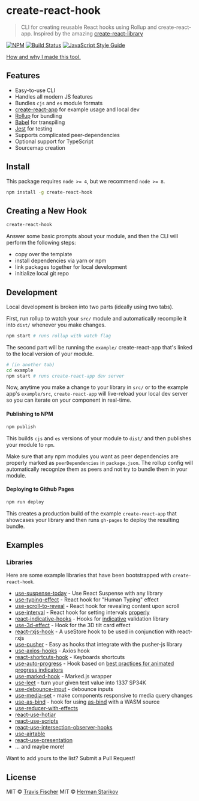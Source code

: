 # create-react-hook

> CLI for creating reusable React hooks using Rollup and create-react-app.
> Inspired by the amazing [create-react-library](https://github.com/transitive-bullshit/create-react-library)

[![NPM](https://img.shields.io/npm/v/create-react-hook.svg)](https://www.npmjs.com/package/create-react-hook) [![Build Status](https://travis-ci.com/hermanya/create-react-hook.svg?branch=master)](https://travis-ci.com/hermanya/create-react-hook) [![JavaScript Style Guide](https://img.shields.io/badge/code_style-standard-brightgreen.svg)](https://standardjs.com)

[How and why I made this tool.](https://medium.com/@Hermanhasawish/how-to-create-a-reusable-react-hook-9e42e73b2f9a)

## Features

- Easy-to-use CLI
- Handles all modern JS features
- Bundles `cjs` and `es` module formats
- [create-react-app](https://github.com/facebookincubator/create-react-app) for example usage and local dev
- [Rollup](https://rollupjs.org/) for bundling
- [Babel](https://babeljs.io/) for transpiling
- [Jest](https://facebook.github.io/jest/) for testing
- Supports complicated peer-dependencies
- Optional support for TypeScript
- Sourcemap creation

## Install

This package requires `node >= 4`, but we recommend `node >= 8`.

```bash
npm install -g create-react-hook
```


## Creating a New Hook

```bash
create-react-hook
```

Answer some basic prompts about your module, and then the CLI will perform the following steps:

- copy over the template
- install dependencies via yarn or npm
- link packages together for local development
- initialize local git repo

## Development

Local development is broken into two parts (ideally using two tabs).

First, run rollup to watch your `src/` module and automatically recompile it into `dist/` whenever you make changes.

```bash
npm start # runs rollup with watch flag
```

The second part will be running the `example/` create-react-app that's linked to the local version of your module.

```bash
# (in another tab)
cd example
npm start # runs create-react-app dev server
```

Now, anytime you make a change to your library in `src/` or to the example app's `example/src`, `create-react-app` will live-reload your local dev server so you can iterate on your component in real-time.


#### Publishing to NPM

```bash
npm publish
```

This builds `cjs` and `es` versions of your module to `dist/` and then publishes your module to `npm`.

Make sure that any npm modules you want as peer dependencies are properly marked as `peerDependencies` in `package.json`. The rollup config will automatically recognize them as peers and not try to bundle them in your module.

#### Deploying to Github Pages

```bash
npm run deploy
```

This creates a production build of the example `create-react-app` that showcases your library and then runs `gh-pages` to deploy the resulting bundle.

## Examples

### Libraries

Here are some example libraries that have been bootstrapped with `create-react-hook`.

- [use-suspense-today](https://github.com/Hermanya/use-suspense-today) - Use React Suspense with any library
- [use-typing-effect](https://github.com/hermanya/use-typing-effect) - React hook for "Human Typing" effect
- [use-scroll-to-reveal](https://github.com/hermanya/use-scroll-to-reveal) - React hook for revealing content upon scroll
- [use-interval](https://github.com/Hermanya/use-interval) - React hook for setting intervals [properly](https://overreacted.io/making-setinterval-declarative-with-react-hooks/)
- [react-indicative-hooks](https://github.com/marceloadsj/react-indicative-hooks) - Hooks for [indicative](https://indicative.adonisjs.com/) validation library
- [use-3d-effect](https://github.com/Hermanya/use-3d-effect) - Hook for the 3D tilt card effect
- [react-rxjs-hook](https://github.com/jarlah/react-rxjs-hook) - A useStore hook to be used in conjunction with react-rxjs
- [use-pusher](https://github.com/mayteio/use-pusher) - Easy as hooks that integrate with the pusher-js library
- [use-axios-hooks](https://github.com/zaingz/use-axios-hooks) - Axios hook
- [react-shortcuts-hook](https://github.com/macfire10/react-shortcuts-hook) - Keyboards shortcuts
- [use-auto-progress](https://github.com/ZengLawrence/use-auto-progress) - Hook based on [best practices for animated progress indicators](https://www.smashingmagazine.com/2016/12/best-practices-for-animated-progress-indicators/)
- [use-marked-hook](https://github.com/this-fifo/use-marked-hook) - Marked.js wrapper
- [use-leet](https://github.com/taystack/use-leet) - turn your given text value into 1337 SP34K
- [use-debounce-input](https://github.com/GuySerfaty/use-debounce-input) - debounce inputs
- [use-media-set](https://github.com/cvkline/use-media-set) - make components responsive to media query changes
- [use-as-bind](https://github.com/tylervipond/use-as-bind) - hook for using [as-bind](https://github.com/torch2424/as-bind) with a WASM source
- [use-reducer-with-effects](https://github.com/frankiesardo/use-reducer-with-effects)
- [react-use-hotjar](https://github.com/olavoparno/react-use-hotjar)
- [react-use-scripts](https://github.com/olavoparno/react-use-scripts)
- [react-use-intersection-observer-hooks](https://github.com/GypsyDangerous/use-intersection-observer)
- [use-airtable](https://github.com/ignatif/use-airtable)
- [react-use-presentation](https://github.com/olavoparno/react-use-presentation)
- ... and maybe more!

Want to add yours to the list? Submit a Pull Request!


## License

MIT © [Travis Fischer](https://github.com/transitive-bullshit)
MIT © [Herman Starikov](https://github.com/hermanya)
